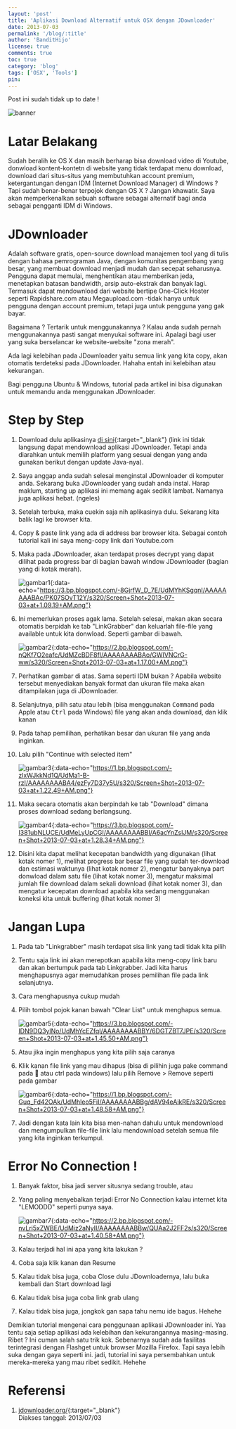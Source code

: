 ```yaml
---
layout: 'post'
title: 'Aplikasi Download Alternatif untuk OSX dengan JDownloader'
date: 2013-07-03
permalink: '/blog/:title'
author: 'BanditHijo'
license: true
comments: true
toc: true
category: 'blog'
tags: ['OSX', 'Tools']
pin:
---
```


<p class="notif-post">Post ini sudah tidak up to date !</p>

<img class="post-body-img" src="/assets/img/logo/logo_blank_banner.png" data-echo="https://3.bp.blogspot.com/-Rwnz4BKPMJA/UdMVgTfGWeI/AAAAAAAABAM/8QDqK8DfU08/s1600/Default+Header+Template+Post+10.jpg" alt="banner">

# Latar Belakang
Sudah beralih ke OS X dan masih berharap bisa download video di Youtube, donwload kontent-kontetn di website yang tidak terdapat menu download, download dari situs-situs yang membutuhkan account premium, ketergantungan dengan IDM (Internet Download Manager) di Windows ? Tapi sudah benar-benar terpojok dengan OS X ? Jangan khawatir. Saya akan memperkenalkan sebuah software sebagai alternatif bagi anda sebagai pengganti IDM di Windows.

# JDownloader
Adalah software gratis, open-source download manajemen tool yang di tulis dengan bahasa pemrograman Java, dengan komunitas pengembang yang besar, yang membuat download menjadi mudah dan secepat seharusnya. Pengguna dapat memulai, menghentikan atau memberikan jeda, menetapkan batasan bandwidth, arsip auto-ekstrak dan banyak lagi. Termasuk dapat mendownload dari website bertipe One-Click Hoster seperti Rapidshare.com atau Megaupload.com -tidak hanya untuk pengguna dengan account premium, tetapi juga untuk pengguna yang gak bayar.

Bagaimana ? Tertarik untuk menggunakannya ? Kalau anda sudah pernah menggunakannya pasti sangat menyukai software ini. Apalagi bagi user yang suka berselancar ke website-website "zona merah".

Ada lagi kelebihan pada JDownloader yaitu semua link yang kita copy, akan otomatis terdeteksi pada JDownloader. Hahaha entah ini kelebihan atau kekurangan.

Bagi pengguna Ubuntu & Windows, tutorial pada artikel ini bisa digunakan untuk memandu anda menggunakan JDownloader.

# Step by Step
1. Download dulu aplikasinya [di sini](http://jdownloader.org/download/index){:target="_blank"} (link ini tidak langsung dapat mendownload aplikasi JDownloader. Tetapi anda diarahkan untuk memilih platform yang sesuai dengan yang anda gunakan berikut dengan update Java-nya).

2. Saya anggap anda sudah selesai menginstal JDownloader di komputer anda. Sekarang buka JDownloader yang sudah anda instal. Harap maklum, starting up aplikasi ini memang agak sedikit lambat. Namanya juga aplikasi hebat. (ngeles)

3. Setelah terbuka, maka cuekin saja nih aplikasinya dulu. Sekarang kita balik lagi ke browser kita.

4. Copy & paste link yang ada di address bar browser kita. Sebagai contoh tutorial kali ini saya meng-copy link dari Youtube.com

5. Maka pada JDownloader, akan terdapat proses decrypt yang dapat dilihat pada progress bar di bagian bawah window JDownloader (bagian yang di kotak merah).

    ![gambar1](/assets/img/logo/logo_blank.png){:data-echo="https://3.bp.blogspot.com/-8GjrfW_D_7E/UdMYhKSgqnI/AAAAAAAABAc/PK07SOvT12Y/s320/Screen+Shot+2013-07-03+at+1.09.19+AM.png"}

6. Ini memerlukan proses agak lama. Setelah selesai, makan akan secara otomatis berpidah ke tab "LinkGrabber" dan keluarlah file-file yang available untuk kita donwload. Seperti gambar di bawah.

    ![gambar2](/assets/img/logo/logo_blank.png){:data-echo="https://2.bp.blogspot.com/-nQKf7O2eafc/UdMZcBDF8fI/AAAAAAAABAo/GWIVNCrG-ww/s320/Screen+Shot+2013-07-03+at+1.17.00+AM.png"}

7. Perhatikan gambar di atas. Sama seperti IDM bukan ? Apabila website tersebut menyediakan banyak format dan ukuran file maka akan ditampilakan juga di JDownloader.

8. Selanjutnya, pilih satu atau lebih (bisa menggunakan <kbd>Command</kbd> pada Apple atau <kbd>Ctrl</kbd> pada Windows) file yang akan anda download, dan klik kanan

9. Pada tahap pemilihan, perhatikan besar dan ukuran file yang anda inginkan.

10. Lalu pilih "Continue with selected item"

    ![gambar3](/assets/img/logo/logo_blank.png){:data-echo="https://1.bp.blogspot.com/-zlxWJkkNd1Q/UdMa1-B-rzI/AAAAAAAABA4/ezFy7D37y5U/s320/Screen+Shot+2013-07-03+at+1.22.49+AM.png"}

11. Maka secara otomatis akan berpindah ke tab "Download" dimana proses download sedang berlangsung.

    ![gambar4](/assets/img/logo/logo_blank.png){:data-echo="https://3.bp.blogspot.com/-I381ubNLUCE/UdMeLyUpCGI/AAAAAAAABBI/A6acYnZslJM/s320/Screen+Shot+2013-07-03+at+1.28.34+AM.png"}

12. Disini kita dapat melihat kecepatan bandwidth yang digunakan (lihat kotak nomer 1), melihat progress bar besar file yang sudah ter-download dan estimasi waktunya (lihat kotak nomer 2), mengatur banyaknya part donwload dalam satu file (lihat kotak nomer 3), mengatur maksimal jumlah file download dalam sekali download (lihat kotak nomer 3), dan mengatur kecepatan download apabila kita sedang menggunakan koneksi kita untuk buffering (lihat kotak nomer 3)

# Jangan Lupa
1. Pada tab "Linkgrabber" masih terdapat sisa link yang tadi tidak kita pilih

2. Tentu saja link ini akan merepotkan apabila kita meng-copy link baru dan akan bertumpuk pada tab Linkgrabber. Jadi kita harus menghapusnya agar memudahkan proses pemilihan file pada link selanjutnya.

3. Cara menghapusnya cukup mudah

4. Pilih tombol pojok kanan bawah "Clear List" untuk menghapus semua.

    ![gambar5](/assets/img/logo/logo_blank.png){:data-echo="https://3.bp.blogspot.com/-IDN9DQ3ylNo/UdMhYcEZfqI/AAAAAAAABBY/6DGTZBT7JPE/s320/Screen+Shot+2013-07-03+at+1.45.50+AM.png"}

5. Atau jika ingin menghapus yang kita pilih saja caranya

6. Klik kanan file link yang mau dihapus (bisa di pilihin juga pake command pada  atau ctrl pada windows) lalu pilih Remove > Remove seperti pada gambar

    ![gambar6](/assets/img/logo/logo_blank.png){:data-echo="https://1.bp.blogspot.com/-Guq_Fd42OAk/UdMhleo5FiI/AAAAAAAABBg/dAV94eAikRE/s320/Screen+Shot+2013-07-03+at+1.48.58+AM.png"}

7. Jadi dengan kata lain kita bisa men-nahan dahulu untuk mendownload dan mengumpulkan file-file link lalu mendownload setelah semua file yang kita inginkan terkumpul.

# Error No Connection !
1. Banyak faktor, bisa jadi server situsnya sedang trouble, atau

2. Yang paling menyebalkan terjadi Error No Connection kalau internet kita "LEMODDD" seperti punya saya.

    ![gambar7](/assets/img/logo/logo_blank.png){:data-echo="https://2.bp.blogspot.com/-nvLri5xZWBE/UdMiz2aNyII/AAAAAAAABBw/QUAa2J2FF2s/s320/Screen+Shot+2013-07-03+at+1.40.58+AM.png"}

3. Kalau terjadi hal ini apa yang kita lakukan ?

4. Coba saja klik kanan dan Resume

5. Kalau tidak bisa juga, coba Close dulu JDownloadernya, lalu buka kembali dan Start download lagi

6. Kalau tidak bisa juga coba link grab ulang

7. Kalau tidak bisa juga, jongkok gan sapa tahu nemu ide bagus. Hehehe

Demikian tutorial mengenai cara penggunaan aplikasi JDownloader ini. Yaa tentu saja setiap aplikasi ada kelebihan dan kekurangannya masing-masing. Ribet ? Ini cuman salah satu trik kok. Sebenarnya sudah ada fasilitas terintegrasi dengan Flashget untuk browser Mozilla Firefox. Tapi saya lebih suka dengan gaya seperti ini. jadi, tutorial ini saya persembahkan untuk mereka-mereka yang mau ribet sedikit. Hehehe

# Referensi
1. [jdownloader.org/](http://jdownloader.org/){:target="_blank"}
<br>Diakses tanggal: 2013/07/03
